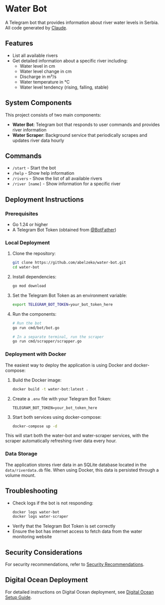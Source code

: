 # Water Bot

A Telegram bot that provides information about river water levels in Serbia.
All code generated by [Claude](https://claude.ai).

## Features

- List all available rivers
- Get detailed information about a specific river including:
  - Water level in cm
  - Water level change in cm
  - Discharge in m³/s
  - Water temperature in °C
  - Water level tendency (rising, falling, stable)

## System Components

This project consists of two main components:
- **Water Bot**: Telegram bot that responds to user commands and provides river information
- **Water Scraper**: Background service that periodically scrapes and updates river data hourly

## Commands

- `/start` - Start the bot
- `/help` - Show help information
- `/rivers` - Show the list of all available rivers
- `/river [name]` - Show information for a specific river

## Deployment Instructions

### Prerequisites

- Go 1.24 or higher
- A Telegram Bot Token (obtained from [@BotFather](https://t.me/BotFather))

### Local Deployment

1. Clone the repository:
   ```bash
   git clone https://github.com/abelzeko/water-bot.git
   cd water-bot
   ```

2. Install dependencies:
   ```bash
   go mod download
   ```

3. Set the Telegram Bot Token as an environment variable:
   ```bash
   export TELEGRAM_BOT_TOKEN=your_bot_token_here
   ```

4. Run the components:
   ```bash
   # Run the bot
   go run cmd/bot/bot.go
   
   # In a separate terminal, run the scraper
   go run cmd/scrapper/scrapper.go
   ```

### Deployment with Docker

The easiest way to deploy the application is using Docker and docker-compose:

1. Build the Docker image:
   ```bash
   docker build -t water-bot:latest .
   ```

2. Create a `.env` file with your Telegram Bot Token:
   ```
   TELEGRAM_BOT_TOKEN=your_bot_token_here
   ```

3. Start both services using docker-compose:
   ```bash
   docker-compose up -d
   ```

This will start both the water-bot and water-scraper services, with the scraper automatically refreshing river data every hour.

### Data Storage

The application stores river data in an SQLite database located in the `data/riverdata.db` file. When using Docker, this data is persisted through a volume mount.

## Troubleshooting

- Check logs if the bot is not responding:
  ```bash
  docker logs water-bot
  docker logs water-scraper
  ```
- Verify that the Telegram Bot Token is set correctly
- Ensure the bot has internet access to fetch data from the water monitoring website

## Security Considerations

For security recommendations, refer to [Security Recommendations](./docs/security-recommendations.md).

## Digital Ocean Deployment

For detailed instructions on Digital Ocean deployment, see [Digital Ocean Setup Guide](./docs/digital-ocean-setup.md).